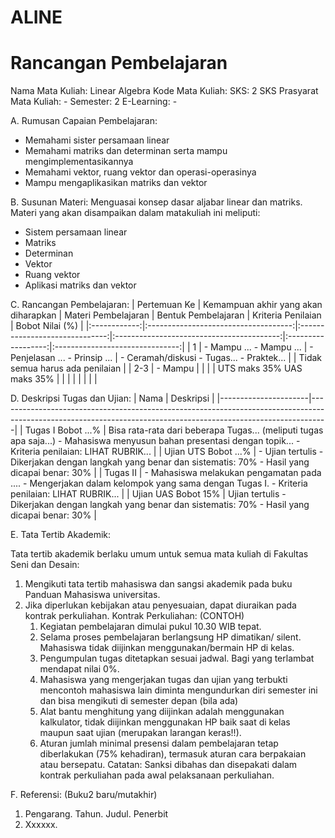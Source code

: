 # ALINE
# Rancangan Pembelajaran
Nama Mata Kuliah: Linear Algebra
Kode Mata Kuliah:
SKS: 2 SKS
Prasyarat Mata Kuliah: -
Semester: 2
E-Learning: -

A. Rumusan Capaian Pembelajaran:
- Memahami sister persamaan linear
- Memahami matriks dan determinan serta mampu mengimplementasikannya
- Memahami vektor, ruang vektor dan operasi-operasinya
- Mampu mengaplikasikan matriks dan vektor

B. Susunan Materi:
Menguasai konsep dasar aljabar linear dan matriks.
Materi yang akan disampaikan dalam matakuliah ini meliputi:
- Sistem persamaan linear
- Matriks
- Determinan
- Vektor
- Ruang vektor
- Aplikasi matriks dan vektor

C. Rancangan Pembelajaran:
| Pertemuan Ke | Kemampuan akhir yang akan diharapkan |       Materi Pembelajaran      |            Bentuk Pembelajaran            | Kriteria Penilaian |         Bobot Nilai (%)         |
|:------------:|:------------------------------------:|:------------------------------:|:-----------------------------------------:|:------------------:|:-------------------------------:|
|       1      | - Mampu ... - Mampu ...              | - Penjelasan ... - Prinsip ... | - Ceramah/diskusi - Tugas... - Praktek... |                    | Tidak semua harus ada penilaian |
|      2-3     | - Mampu                              |                                |                                           |                    | UTS maks 35% UAS maks 35%       |
|              |                                      |                                |                                           |                    |                                 |

D. Deskripsi Tugas dan Ujian:
| Nama                 | Deskripsi                                                                                                                                                      |
|----------------------|----------------------------------------------------------------------------------------------------------------------------------------------------------------|
| Tugas I Bobot ...%   | Bisa rata-rata dari beberapa Tugas... (meliputi tugas apa saja...) - Mahasiswa menyusun bahan presentasi dengan topik... - Kriteria penilaian: LIHAT RUBRIK... |
| Ujian UTS Bobot ...% | - Ujian tertulis   - Dikerjakan dengan langkah yang benar dan sistematis: 70%  - Hasil yang dicapai benar: 30%                                                 |
| Tugas II             | - Mahasiswa melakukan pengamatan pada .... - Mengerjakan dalam kelompok yang sama dengan Tugas I. - Kriteria penilaian: LIHAT RUBRIK...                        |
| Ujian UAS Bobot 15%  | Ujian tertulis - Dikerjakan dengan langkah yang benar dan sistematis: 70% - Hasil yang dicapai benar: 30%                                                      |

E. Tata Tertib Akademik:

Tata tertib akademik berlaku umum untuk semua mata kuliah di Fakultas Seni dan Desain: 
1.	Mengikuti tata tertib mahasiswa dan sangsi akademik pada buku Panduan Mahasiswa universitas.
2.	Jika diperlukan kebijakan atau penyesuaian, dapat diuraikan pada kontrak perkuliahan.
Kontrak Perkuliahan:
(CONTOH)
    1.	Kegiatan pembelajaran dimulai pukul 10.30 WIB tepat. 
    2.	Selama proses pembelajaran berlangsung HP dimatikan/ silent. Mahasiswa tidak diijinkan menggunakan/bermain HP di kelas. 
    3.	Pengumpulan tugas ditetapkan sesuai jadwal. Bagi yang terlambat mendapat nilai 0%.
    4.	Mahasiswa yang mengerjakan tugas dan ujian yang terbukti mencontoh mahasiswa lain diminta mengundurkan diri semester ini dan bisa mengikuti di semester depan (bila ada)
    5.	Alat bantu menghitung yang diijinkan adalah menggunakan kalkulator, tidak diijinkan menggunakan HP baik saat di kelas maupun saat ujian (merupakan larangan keras!!).
    6.	Aturan jumlah minimal presensi dalam pembelajaran tetap diberlakukan (75% kehadiran), termasuk aturan cara berpakaian atau bersepatu.
Catatan:
Sanksi dibahas dan disepakati dalam kontrak perkuliahan pada awal pelaksanaan perkuliahan.

F. Referensi:
(Buku2 baru/mutakhir)
1.	Pengarang. Tahun. Judul. Penerbit
2.	Xxxxxx.

